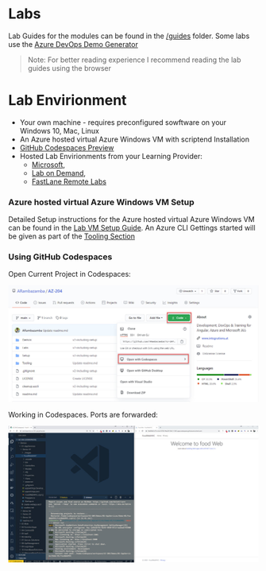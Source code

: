 # Labs

Lab Guides for the modules can be found in the [/guides](guides/) folder. Some labs use the [Azure DevOps Demo Generator](https://azuredevopsdemogenerator.azurewebsites.net/)

> Note: For better reading experience I recommend reading the lab guides using the browser

# Lab Envirionment

- Your own machine - requires preconfigured sowftware on your Windows 10, Mac, Linux
- An Azure hosted virtual Azure Windows VM with scriptend Installation
- [GitHub Codespaces Preview](https://github.com/features/codespaces)
- Hosted Lab Envirionments from your Learning Provider:
  - [Microsoft](00-LOD/),
  - [Lab on Demand](00-LOD/),
  - [FastLane Remote Labs](00-Flane/)

### Azure hosted virtual Azure Windows VM Setup

Detailed Setup instructions for the Azure hosted virtual Azure Windows VM can be found in the [Lab VM Setup Guide](../Setup/readme.md). An Azure CLI Gettings started will be given as part of the [Tooling Section](../Tooling/readme.md)

### Using GitHub Codespaces

Open Current Project in Codespaces:

![open-codespaces](_images/open-codespaces.jpg)

Working in Codespaces. Ports are forwarded:

![codespaces-working.jpg](_images/codespaces-working.jpg)
